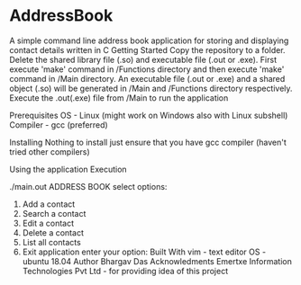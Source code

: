 # AddressBook
A simple command line address book application for storing and displaying contact details written in C
Getting Started
Copy the repository to a folder. Delete the shared library file (.so) and executable file (.out or .exe). First execute 'make' command in /Functions directory and then execute 'make' command in /Main directory. An executable file (.out or .exe) and a shared object (.so) will be generated in /Main and /Functions directory respectively. Execute the .out(.exe) file from /Main to run the application

Prerequisites
OS - Linux (might work on Windows also with Linux subshell) Compiler - gcc (preferred)

Installing
Nothing to install just ensure that you have gcc compiler (haven't tried other compilers)

Using the application
Execution

./main.out <file>
ADDRESS BOOK
select options:
1. Add a contact
2. Search a contact
3. Edit a contact
4. Delete a contact
5. List all contacts
6. Exit application
enter your option:
Built With
vim - text editor
OS - ubuntu 18.04
Author
Bhargav Das
Acknowledments
Emertxe Information Technologies Pvt Ltd - for providing idea of this project
